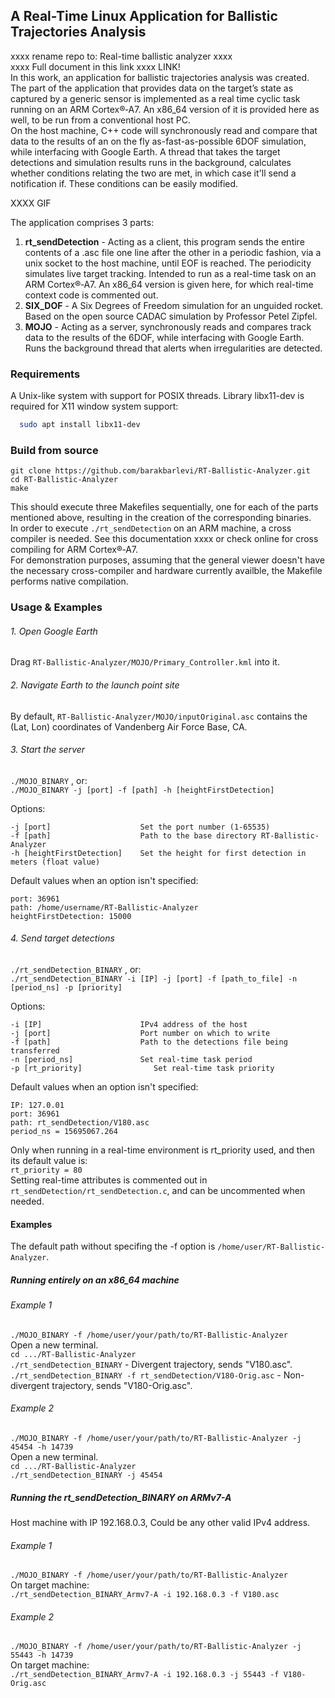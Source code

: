 ## A Real-Time Linux Application for Ballistic Trajectories Analysis
xxxx rename repo to: Real-time ballistic analyzer xxxx\
xxxx Full document in this link xxxx LINK!\
In this work, an application for ballistic trajectories analysis was created. The part of the application that provides data on the target’s state as captured by a generic sensor is implemented as a real time cyclic task running on an ARM Cortex®‑A7. An x86_64 version of it is provided here as well, to be run from a conventional host PC.\
On the host machine, C++ code will synchronously read and compare that data to the results of an on the fly as-fast-as-possible 6DOF simulation, while interfacing with Google Earth. A thread that takes the target detections and simulation results runs in the background, calculates whether conditions relating the two are met, in which case it'll send a notification if. These conditions can be easily modified.

XXXX GIF

The application comprises 3 parts:
1. **rt_sendDetection** - Acting as a client, this program sends the entire contents of a .asc file one line after the other in a periodic fashion, via a unix socket to the host machine, until EOF is reached. The periodicity simulates live target tracking. Intended to run as a real-time task on an ARM Cortex®‑A7. An x86_64 version is given here, for which real-time context code is commented out.
2. **SIX_DOF** - A Six Degrees of Freedom simulation for an unguided rocket. Based on the open source CADAC simulation by Professor Petel Zipfel.
3. **MOJO** - Acting as a server, synchronously reads and compares track data to the results of the 6DOF, while interfacing with Google Earth. Runs the background thread that alerts when irregularities are detected.

### Requirements
A Unix-like system with support for POSIX threads.
Library libx11-dev is required for X11 window system support:
```bash
  sudo apt install libx11-dev
```

### Build from source
```
git clone https://github.com/barakbarlevi/RT-Ballistic-Analyzer.git
cd RT-Ballistic-Analyzer
make
```
This should execute three Makefiles sequentially, one for each of the parts mentioned above, resulting in the creation of the corresponding binaries.\
In order to execute `./rt_sendDetection` on an ARM machine, a cross compiler is needed. See this documentation xxxx or check online for cross compiling for ARM Cortex®‑A7.\
For demonstration purposes, assuming that the general viewer doesn't have the necessary cross-compiler and hardware currently availble, the Makefile performs native compilation.

### Usage & Examples
###### 1. Open Google Earth
Drag `RT-Ballistic-Analyzer/MOJO/Primary_Controller.kml` into it.
###### 2. Navigate Earth to the launch point site
By default, `RT-Ballistic-Analyzer/MOJO/inputOriginal.asc` contains the (Lat, Lon) coordinates of Vandenberg Air Force Base, CA.
###### 3. Start the server
`./MOJO_BINARY` , or:\
`./MOJO_BINARY -j [port] -f [path] -h [heightFirstDetection]`

Options:
```
-j [port]                    Set the port number (1-65535)
-f [path]                    Path to the base directory RT-Ballistic-Analyzer
-h [heightFirstDetection]    Set the height for first detection in meters (float value)
```
Default values when an option isn't specified:
```
port: 36961
path: /home/username/RT-Ballistic-Analyzer
heightFirstDetection: 15000
```
###### 4. Send target detections
`./rt_sendDetection_BINARY` , or:\
`./rt_sendDetection_BINARY -i [IP] -j [port] -f [path_to_file] -n [period_ns] -p [priority]`

 Options:
```
-i [IP]                      IPv4 address of the host
-j [port]                    Port number on which to write
-f [path]                    Path to the detections file being transferred
-n [period_ns]               Set real-time task period
-p [rt_priority]                Set real-time task priority
```
Default values when an option isn't specified:
```
IP: 127.0.01
port: 36961
path: rt_sendDetection/V180.asc
period_ns = 15695067.264
```
Only when running in a real-time environment is rt_priority used, and then its default value is:\
`rt_priority = 80`\
Setting real-time attributes is commented out in `rt_sendDetection/rt_sendDetection.c`, and can be uncommented when needed.


#### Examples
The default path without specifing the -f option is `/home/user/RT-Ballistic-Analyzer`.

##### Running entirely on an x86_64 machine
###### Example 1
`./MOJO_BINARY -f /home/user/your/path/to/RT-Ballistic-Analyzer`\
Open a new terminal.\
`cd .../RT-Ballistic-Analyzer`\
`./rt_sendDetection_BINARY` - Divergent trajectory, sends "V180.asc".\
`./rt_sendDetection_BINARY -f rt_sendDetection/V180-Orig.asc` - Non-divergent trajectory, sends "V180-Orig.asc".

###### Example 2
`./MOJO_BINARY -f /home/user/your/path/to/RT-Ballistic-Analyzer -j 45454 -h 14739`\
Open a new terminal.\
`cd .../RT-Ballistic-Analyzer`\
`./rt_sendDetection_BINARY -j 45454`

##### Running the rt_sendDetection_BINARY on ARMv7-A
Host machine with IP 192.168.0.3, Could be any other valid IPv4 address.

###### Example 1
`./MOJO_BINARY -f /home/user/your/path/to/RT-Ballistic-Analyzer`\
On target machine:\
`./rt_sendDetection_BINARY_Armv7-A -i 192.168.0.3 -f V180.asc`

###### Example 2
`./MOJO_BINARY -f /home/user/your/path/to/RT-Ballistic-Analyzer -j 55443 -h 14739`\
On target machine:\
`./rt_sendDetection_BINARY_Armv7-A -i 192.168.0.3 -j 55443 -f V180-Orig.asc`

